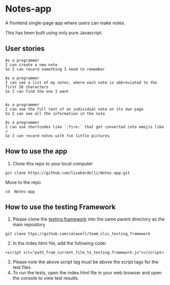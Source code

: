 # Notes-app
A frontend single-page app where users can make notes. 

This has been built using only pure Javascript.

## User stories ##

```
As a programmer
I can create a new note
So I can record something I need to remember

As a programmer
I can see a list of my notes, where each note is abbreviated to the first 20 characters
So I can find the one I want


As a programmer
I can see the full text of an individual note on its own page
So I can see all the information in the note

As a programmer
I can use shortcodes like `:fire:` that get converted into emojis like 🔥
So I can record notes with fun little pictures
```


## How to use the app ##

1. Clone this repo to your local computer

```
git clone https://github.com/lisabardelli/Notes-app.git

```

Move to the repo

```
cd  Notes-app

```


## How to use the testing Framework ##
1. Please clone the [testing framework](https://github.com/calavell/team_clic_testing_framework) into the same parent directory as the main repository


```
git clone ttps://github.com/calavell/team_clic_testing_framework
```
2. In the index.html file, add the following code:

```
<script src="path_from_current_file_to_testing-framework.js"></script>
```
3. Please note the above script tag must be above the script tags for the test files
4. To run the tests, open the index.html file in your web browser and open the console to view test results.

